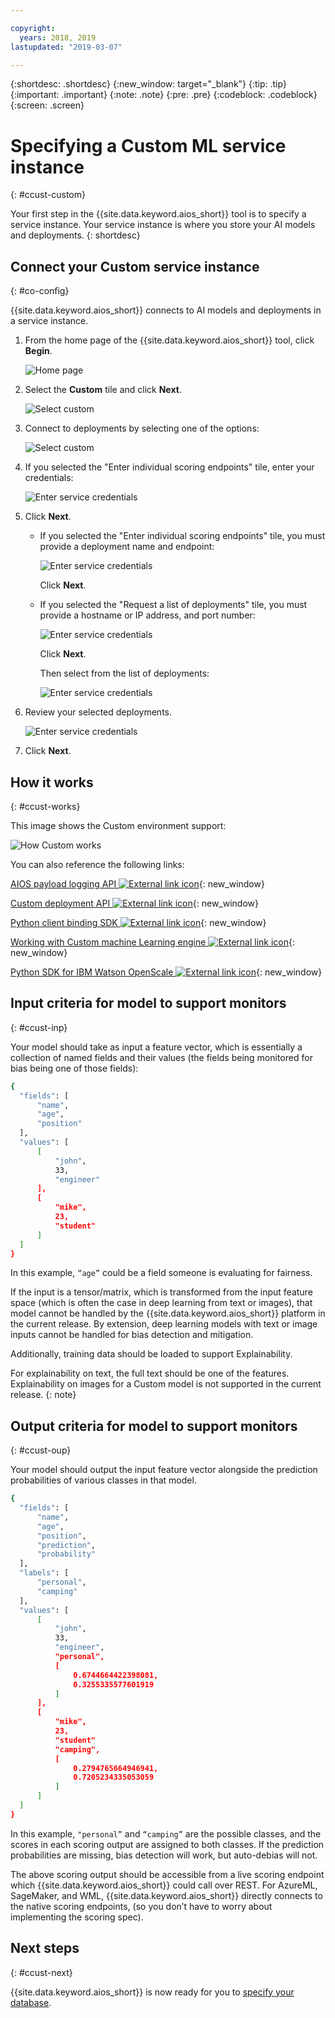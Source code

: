 ```yaml
---

copyright:
  years: 2018, 2019
lastupdated: "2019-03-07"

---
```


{:shortdesc: .shortdesc}
{:new_window: target="_blank"}
{:tip: .tip}
{:important: .important}
{:note: .note}
{:pre: .pre}
{:codeblock: .codeblock}
{:screen: .screen}

# Specifying a Custom ML service instance
{: #ccust-custom}

Your first step in the {{site.data.keyword.aios_short}} tool is to specify a service instance. Your service instance is where you store your AI models and deployments.
{: shortdesc}

## Connect your Custom service instance
{: #co-config}

{{site.data.keyword.aios_short}} connects to AI models and deployments in a service instance.

1.  From the home page of the {{site.data.keyword.aios_short}} tool, click **Begin**.

    ![Home page](images/gs-config-start.png)

1.  Select the **Custom** tile and click **Next**.

    ![Select custom](images/connect-custom.png)

1.  Connect to deployments by selecting one of the options:

    ![Select custom](images/connect-custom-deploy.png)

1.  If you selected the "Enter individual scoring endpoints" tile, enter your credentials:

    ![Enter service credentials](images/connect-custom-cred.png)

1.  Click **Next**.

    - If you selected the "Enter individual scoring endpoints" tile, you must provide a deployment name and endpoint:

      ![Enter service credentials](images/connect-custom-endpoint.png)

      Click **Next**.

    - If you selected the "Request a list of deployments" tile, you must provide a hostname or IP address, and port number:

      ![Enter service credentials](images/connect-custom-apiendpoint.png)

      Click **Next**.

      Then select from the list of deployments:

      ![Enter service credentials](images/connect-custom-apiendpoint2.png)

1.  Review your selected deployments.

    ![Enter service credentials](images/connect-custom-deploy2.png)

1.  Click **Next**.

## How it works
{: #ccust-works}

This image shows the Custom environment support:

![How Custom works](images/custom-how-works.png)

You can also reference the following links:

[AIOS payload logging API ![External link icon](../../icons/launch-glyph.svg "External link icon")](https://{DomainName}/apidocs/ai-openscale#publish-scoring-payload){: new_window}

[Custom deployment API ![External link icon](../../icons/launch-glyph.svg "External link icon")](https://aiopenscale-custom-deployement-spec.mybluemix.net/){: new_window}

[Python client binding SDK ![External link icon](../../icons/launch-glyph.svg "External link icon")](http://ai-openscale-python-client.mybluemix.net/#bindings){: new_window}

[Working with Custom machine Learning engine ![External link icon](../../icons/launch-glyph.svg "External link icon")](https://github.com/pmservice/ai-openscale-tutorials/blob/master/notebooks/AI%20OpenScale%20and%20Custom%20ML%20Engine.ipynb){: new_window}

[Python SDK for IBM Watson OpenScale ![External link icon](../../icons/launch-glyph.svg "External link icon")](https://pypi.org/project/ibm-ai-openscale/){: new_window}

## Input criteria for model to support monitors
{: #ccust-inp}

Your model should take as input a feature vector, which is essentially a collection of named fields and their values (the fields being monitored for bias being one of those fields):

  ```bash
  {
    "fields": [
        "name",
        "age",
        "position"
    ],
    "values": [
        [
            "john",
            33,
            "engineer"
        ],
        [
            "mike",
            23,
            "student"
        ]
    ]
  }
  ```

In this example, `“age”` could be a field someone is evaluating for fairness.

If the input is a tensor/matrix, which is transformed from the input feature space (which is often the case in deep learning from text or images), that model cannot be handled by the {{site.data.keyword.aios_short}} platform in the current release. By extension, deep learning models with text or image inputs cannot be handled for bias detection and mitigation.

Additionally, training data should be loaded to support Explainability.

For explainability on text, the full text should be one of the features. Explainability on images for a Custom model is not supported in the current release.
{: note}

## Output criteria for model to support monitors
{: #ccust-oup}

Your model should output the input feature vector alongside the prediction probabilities of various classes in that model.

  ```bash
  {
    "fields": [
        "name",
        "age",
        "position",
        "prediction",
        "probability"
    ],
    "labels": [
        "personal",
        "camping"
    ],
    "values": [
        [
            "john",
            33,
            "engineer",
            "personal",
            [
                0.6744664422398081,
                0.3255335577601919
            ]
        ],
        [
            "mike",
            23,
            "student"
            "camping",
            [
                0.2794765664946941,
                0.7205234335053059
            ]
        ]
    ]
  }
  ```

In this example, `"personal”` and `“camping”` are the possible classes, and the scores in each scoring output are assigned to both classes. If the prediction probabilities are missing, bias detection will work, but auto-debias will not.

The above scoring output should be accessible from a live scoring endpoint which {{site.data.keyword.aios_short}} could call over REST. For AzureML, SageMaker, and WML, {{site.data.keyword.aios_short}} directly connects to the native scoring endpoints, (so you don’t have to worry about implementing the scoring spec).

## Next steps
{: #ccust-next}

{{site.data.keyword.aios_short}} is now ready for you to [specify your database](/docs/services/ai-openscale-icp?topic=ai-openscale-icp-cdb-connect).
